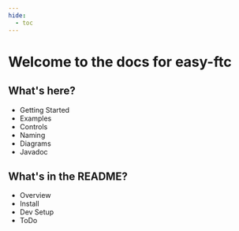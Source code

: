 ```yaml
---
hide:
  - toc
---
```


# Welcome to the docs for easy-ftc

## What's here?

- Getting Started
- Examples
- Controls
- Naming
- Diagrams
- Javadoc

## What's in the README?

- Overview
- Install
- Dev Setup
- ToDo
